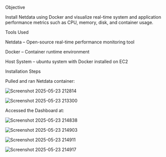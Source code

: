  Objective
 
Install Netdata using Docker and visualize real-time system and application performance metrics such as CPU, memory, disk, and container usage.

Tools Used

Netdata – Open-source real-time performance monitoring tool

Docker – Container runtime environment

Host System – ubuntu system with Docker installed on EC2

Installation Steps

Pulled and ran Netdata container:

![Screenshot 2025-05-23 212814](https://github.com/user-attachments/assets/9c90a252-a4cb-4d9e-a01b-6bcc2b4f5059)

![Screenshot 2025-05-23 213300](https://github.com/user-attachments/assets/f47374ab-317c-473d-8362-4a9abd116add)

Accessed the Dashboard at:

![Screenshot 2025-05-23 214838](https://github.com/user-attachments/assets/6ebc5cb0-f953-4a13-ba44-816e8fd4ef76)

![Screenshot 2025-05-23 214903](https://github.com/user-attachments/assets/ba50f1ac-0eab-482d-9942-7845197045ce)

![Screenshot 2025-05-23 214911](https://github.com/user-attachments/assets/d4696ea3-f1e0-4b31-908d-4c413dfcbc9c)

![Screenshot 2025-05-23 214917](https://github.com/user-attachments/assets/6d0b51b5-520c-4f7b-ad17-89ac8483ddf0)


